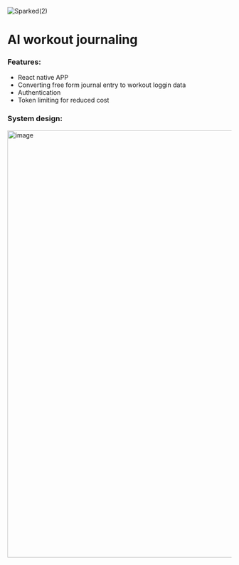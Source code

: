 ![Sparked(2)](https://github.com/user-attachments/assets/20d38474-77e6-4e08-84ad-d069fdd234fe)
# AI workout journaling

### Features:
- React native APP
- Converting free form journal entry to workout loggin data
- Authentication
- Token limiting for reduced cost

### System design:
<img width="959" alt="image" src="https://github.com/user-attachments/assets/4888eaf1-77a6-40cd-afb6-599f447c06bb" />

